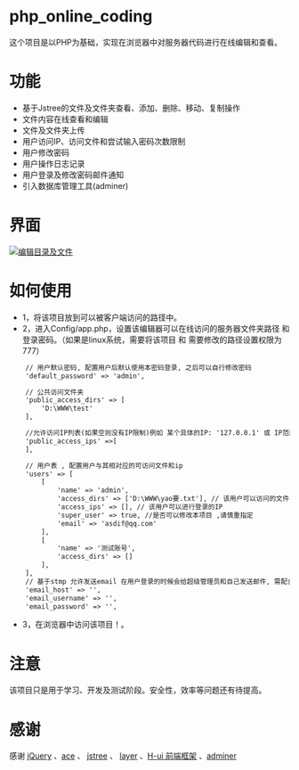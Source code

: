 # php_online_coding
这个项目是以PHP为基础，实现在浏览器中对服务器代码进行在线编辑和查看。

# 功能
- 基于Jstree的文件及文件夹查看、添加、删除、移动、复制操作
- 文件内容在线查看和编辑
- 文件及文件夹上传
- 用户访问IP、访问文件和尝试输入密码次数限制
- 用户修改密码
- 用户操作日志记录
- 用户登录及修改密码邮件通知
- 引入数据库管理工具(adminer)

# 界面
[![编辑目录及文件](https://yynan.cn/uploads/images/file.png "编辑目录及文件")](https://yynan.cn/uploads/images/file.png "编辑目录及文件")

# 如何使用
- 1，将该项目放到可以被客户端访问的路径中。
- 2，进入Config/app.php，设置该编辑器可以在线访问的服务器文件夹路径 和 登录密码。（如果是linux系统，需要将该项目 和 需要修改的路径设置权限为777）
```html
	// 用户默认密码, 配置用户后默认使用本密码登录, 之后可以自行修改密码
	'default_password' => 'admin',

	// 公共访问文件夹
	'public_access_dirs' => [
		'D:\WWW\test'
	],

	//允许访问IP列表(如果空则没有IP限制)例如 某个具体的IP: '127.0.0.1' 或 IP范围'127.0.0.1/24'
	'public_access_ips' =>[
	],

	// 用户表 , 配置用户与其相对应的可访问文件和ip
	'users' => [
		[
			'name' => 'admin',
			'access_dirs' => ['D:\WWW\yao要.txt'], // 该用户可以访问的文件夹
			'access_ips' => [], // 该用户可以进行登录的IP
			'super_user' => true, //是否可以修改本项目 ,请慎重指定
			'email' => 'asdif@qq.com'
		],
		[
			'name' => '测试账号',
			'access_dirs' => []
		],
	],
	// 基于stmp 允许发送email 在用户登录的时候会给超级管理员和自己发送邮件, 需配合users中的email进行发送邮件
	'email_host' => '',
	'email_username' => '',
	'email_password' => '',
```
- 3，在浏览器中访问该项目！。

# 注意
该项目只是用于学习、开发及测试阶段。安全性，效率等问题还有待提高。

# 感谢
感谢 [jQuery](https://github.com/jquery/jquery) 、[ace](https://github.com/ajaxorg/ace) 、 [jstree](https://github.com/vakata/jstree) 、 [layer](https://github.com/sentsin/layer) 、[H-ui 前端框架](http://www.h-ui.net/) 、[adminer](https://github.com/vrana/adminer)
